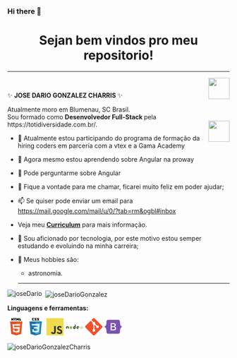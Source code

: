 ### Hi there 👋
<h1 align="center"> Sejan bem vindos pro meu repositorio! </h1>

<hr />

<a href="https://www.instagram.com/jdariotrader/?hl=pt-br" target="_blank">
  <img align="right" src="https://cdn.icon-icons.com/icons2/1211/PNG/512/1491579602-yumminkysocialmedia36_83067.png" width="48px" height="48px">
</a><br />



✨ **JOSE DARIO GONZALEZ CHARRIS** ✨ 

<p align="left" >
Atualmente moro em Blumenau, SC Brasil.<br />
Sou formado como <b> Desenvolvedor Full-Stack </b> pela https://totidiversidade.com.br/.


<a href="https://www.linkedin.com/in/desenvolvedor-jose/" target="_blank">
  <img align="right" src="https://i.ibb.co/Kx2GSrT/linkedin.png" width="48px" height="48px">
</a>


- 🔭 Atualmente estou participando do programa de formação da hiring coders em parcería com a vtex e a Gama Academy
- 🌱 Agora mesmo estou aprendendo sobre Angular na proway
- 💬 Pode perguntarme sobre Angular
- 💬 Fique a vontade para me chamar, ficarei muito feliz em poder ajudar;
- 📫 Se quiser pode enviar um email para https://mail.google.com/mail/u/0/?tab=rm&ogbl#inbox
- Veja meu <a href="https://gitconnected.com/josedariogonzalezcha/resume" target="_blank"><b>Curriculum</b></a> para mais informação.
- 💼 Sou aficionado por tecnologia, por este motivo estou semper estudando e evoluindo na minha carreira;
- 👾 Meus hobbies são:
  - astronomia.
  
  <hr />

<p>
  <img align="left" src="https://github-readme-stats.vercel.app/api/top-langs/?username=JoseDarioGonzalezCha&layout=compact&theme=graywhite&title_color=268bd2" alt="joseDario" />
</p> 

<p>&nbsp;
  <img align="center" src="https://github-readme-stats.vercel.app/api?username=JoseDarioGonzalezCha&count_private=true&show_icons=true&theme=graywhite&icon_color=268bd2&title_color=268bd2" alt="joseDarioGonzalez" />
</p>

**Linguagens e ferramentas:**  

<p align="left">
<img src="https://raw.githubusercontent.com/devicons/devicon/master/icons/html5/html5-original-wordmark.svg" alt="html5" width="40" height="40"/> 
<img src="https://raw.githubusercontent.com/devicons/devicon/master/icons/css3/css3-original-wordmark.svg" alt="css3" width="40" height="40"/> 
<img src="https://raw.githubusercontent.com/devicons/devicon/master/icons/javascript/javascript-original.svg" alt="javascript" width="40" height="40"/> 

<img src="https://raw.githubusercontent.com/devicons/devicon/master/icons/nodejs/nodejs-original-wordmark.svg" alt="nodejs" width="40" height="40"/> 

<img src="https://raw.githubusercontent.com/devicons/devicon/master/icons/git/git-original.svg" alt="git" width="40" height="40"/> 

<img src="https://raw.githubusercontent.com/devicons/devicon/master/icons/bootstrap/bootstrap-plain.svg" alt="Bootstrap" width="40" height="40" />

</p>

<p align = "left"> <img src = "https://komarev.com/ghpvc/?username=JoseDarioGonzalezCha" alt = "joseDarioGonzalezCharris" /> </p>

